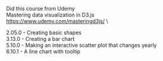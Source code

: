 Did this course from Udemy \
Mastering data visualization in D3.js \
https://www.udemy.com/masteringd3js/ \

2.05.0 - Creating basic shapes \
3.13.0 - Creating a bar chart \
5.10.0 - Making an interactive scatter plot that changes yearly \
6.10.1 - A line chart with tooltip

